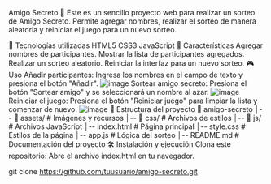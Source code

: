 Amigo Secreto 🎁
Este es un sencillo proyecto web para realizar un sorteo de Amigo Secreto. Permite agregar nombres, realizar el sorteo de manera aleatoria y reiniciar el juego para un nuevo sorteo.

🚀 Tecnologías utilizadas
HTML5
CSS3
JavaScript
📌 Características
Agregar nombres de participantes.
Mostrar la lista de participantes agregados.
Realizar un sorteo aleatorio.
Reiniciar la interfaz para un nuevo sorteo.
🎮 Uso
Añadir participantes: Ingresa los nombres en el campo de texto y presiona el botón "Añadir".
![image](https://github.com/user-attachments/assets/386f436c-9d1e-46ed-83b3-f8ad408add28)
Sortear amigo secreto: Presiona el botón "Sortear amigo" y se seleccionará un nombre al azar.
![image](https://github.com/user-attachments/assets/934b26fe-39c3-45c8-a401-ac34e4675f2c)
Reiniciar el juego: Presiona el botón "Reiniciar juego" para limpiar la lista y comenzar de nuevo.
![image](https://github.com/user-attachments/assets/8590b3fc-fb71-4481-a28e-1ca5248f45ad)
📂 Estructura del proyecto
📁 amigo-secreto
│-- 📂 assets/               # Imágenes y recursos
│-- 📂 css/                  # Archivos de estilos
│-- 📂 js/                   # Archivos JavaScript
│-- index.html               # Página principal
│-- style.css                # Estilos de la página
│-- app.js                   # Lógica del sorteo
│-- README.md                # Documentación del proyecto
🛠 Instalación y ejecución
Clona este repositorio:
Abre el archivo index.html en tu navegador.

git clone https://github.com/tuusuario/amigo-secreto.git
